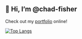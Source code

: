 <h2><b>👋 Hi, I’m @chad-fisher</b></h2>

Check out my <a href="https://chad-fisher.github.io/" target="_blank">portfolio</a> online!
<!---
chad-fisher/chad-fisher is a ✨ special ✨ repository because its `README.md` (this file) appears on your GitHub profile.
You can click the Preview link to take a look at your changes.
--->

[![Top Langs](https://github-readme-stats-git-masterrstaa-rickstaa.vercel.app/api/top-langs/?username=chad-fisher&layout=compact)](https://github.com/chad-fisher/github-readme-stats)
